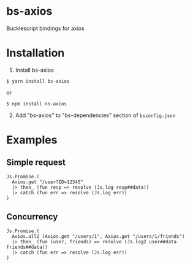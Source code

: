 # bs-axios
Bucklescript bindings for axios

# Installation
1. Install bs-axios
```
$ yarn install bs-axios
```
or
```
$ npm install ns-axios
```
2. Add "bs-axios" to "bs-dependencies" section of `bsconfig.json`

# Examples
## Simple request
```
Js.Promise.(
  Axios.get "/user?ID=12345"
  |> then_ (fun resp => resolve (Js.log resp##data))
  |> catch (fun err => resolve (Js.log err))
)
```

## Concurrency
```
Js.Promise.(
  Axios.all2 (Axios.get "/users/1", Axios.get "/users/1/friends")
  |> then_ (fun (user, friends) => resolve (Js.log2 user##data friends##data))
  |> catch (fun err => resolve (Js.log err))
)
```